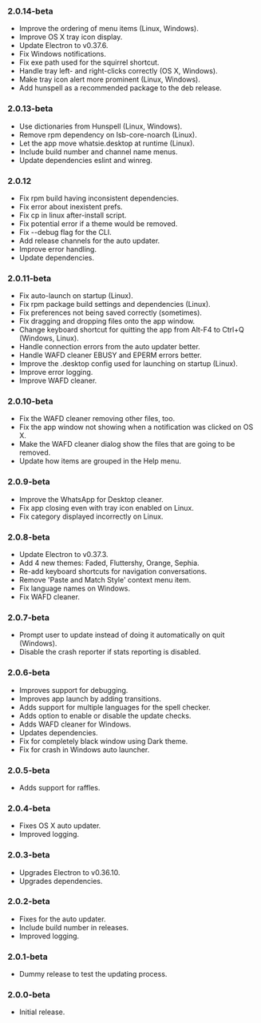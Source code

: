 ### 2.0.14-beta

- Improve the ordering of menu items (Linux, Windows).
- Improve OS X tray icon display.
- Update Electron to v0.37.6.
- Fix Windows notifications.
- Fix exe path used for the squirrel shortcut.
- Handle tray left- and right-clicks correctly (OS X, Windows).
- Make tray icon alert more prominent (Linux, Windows).
- Add hunspell as a recommended package to the deb release.

### 2.0.13-beta

- Use dictionaries from Hunspell (Linux, Windows).
- Remove rpm dependency on lsb-core-noarch (Linux).
- Let the app move whatsie.desktop at runtime (Linux).
- Include build number and channel name menus.
- Update dependencies eslint and winreg.

### 2.0.12

- Fix rpm build having inconsistent dependencies.
- Fix error about inexistent prefs.
- Fix cp in linux after-install script.
- Fix potential error if a theme would be removed.
- Fix --debug flag for the CLI.
- Add release channels for the auto updater.
- Improve error handling.
- Update dependencies.

### 2.0.11-beta

- Fix auto-launch on startup (Linux).
- Fix rpm package build settings and dependencies (Linux).
- Fix preferences not being saved correctly (sometimes).
- Fix dragging and dropping files onto the app window.
- Change keyboard shortcut for quitting the app from Alt-F4 to Ctrl+Q (Windows, Linux).
- Handle connection errors from the auto updater better.
- Handle WAFD cleaner EBUSY and EPERM errors better.
- Improve the .desktop config used for launching on startup (Linux).
- Improve error logging.
- Improve WAFD cleaner.

### 2.0.10-beta

- Fix the WAFD cleaner removing other files, too.
- Fix the app window not showing when a notification was clicked on OS X.
- Make the WAFD cleaner dialog show the files that are going to be removed.
- Update how items are grouped in the Help menu.

### 2.0.9-beta

- Improve the WhatsApp for Desktop cleaner.
- Fix app closing even with tray icon enabled on Linux.
- Fix category displayed incorrectly on Linux.

### 2.0.8-beta

- Update Electron to v0.37.3.
- Add 4 new themes: Faded, Fluttershy, Orange, Sephia.
- Re-add keyboard shortcuts for navigation conversations.
- Remove 'Paste and Match Style' context menu item.
- Fix language names on Windows.
- Fix WAFD cleaner.

### 2.0.7-beta

- Prompt user to update instead of doing it automatically on quit (Windows).
- Disable the crash reporter if stats reporting is disabled.

### 2.0.6-beta

- Improves support for debugging.
- Improves app launch by adding transitions.
- Adds support for multiple languages for the spell checker.
- Adds option to enable or disable the update checks.
- Adds WAFD cleaner for Windows.
- Updates dependencies.
- Fix for completely black window using Dark theme.
- Fix for crash in Windows auto launcher.

### 2.0.5-beta

- Adds support for raffles.

### 2.0.4-beta

- Fixes OS X auto updater.
- Improved logging.

### 2.0.3-beta

- Upgrades Electron to v0.36.10.
- Upgrades dependencies.

### 2.0.2-beta

- Fixes for the auto updater.
- Include build number in releases.
- Improved logging.

### 2.0.1-beta

- Dummy release to test the updating process.

### 2.0.0-beta

- Initial release.
